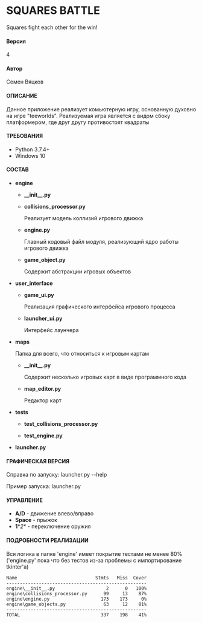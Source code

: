 # SQUARES BATTLE

Squares fight each other for the win!

#### Версия

4

#### Автор 

Семен Вяцков

#### ОПИСАНИЕ

   Данное приложение реализует комьютерную игру, основанную духовно на игре 
"teeworlds". Реализуемая игра является с видом сбоку платформером, где друг 
другу противостоят квадраты

#### ТРЕБОВАНИЯ

- Python 3.7.4+
- Windows 10

#### СОСТАВ
        
- **engine**
    
    - **\_\_init\_\_.py**
        
    - **collisions_processor.py** 
    
        Реализует модель коллизий игрового движка
        
    - **engine.py** 
    
        Главный кодовый файл модуля, реализующий ядро работы игрового движка
        
    - **game_object.py** 
    
        Содержит абстракции игровых объектов

- **user_interface**

    - **game_ui.py**

        Реализация графического интерфейса игрового процесса

    - **launcher_ui.py**
 
        Интерфейс лаунчера

- **maps**

    Папка для всего, что относиться к игровым картам
    
    - **\_\_init\_\_.py**

        Содержит несколько игровых карт в виде программного кода 
    
    - **map_editor.py** 
    
        Редактор карт
    
- **tests**
        
    - **test_collisions_processor.py**
    
    - **test_engine.py**  

- **launcher.py**

#### ГРАФИЧЕСКАЯ ВЕРСИЯ

Справка по запуску: launcher.py --help

Пример запуска: launcher.py

#### УПРАВЛЕНИЕ

- **A/D** - движение влево/вправо
- **Space** - прыжок 
- **1**\**2** - переключение оружия
 
#### ПОДРОБНОСТИ РЕАЛИЗАЦИИ

Вся логика в папке 'engine' имеет покрытие тестами не менее 80% ('engine.py'
пока что без тестов из-за проблемы с импортирование tkinter'a)

```
Name                             Stmts   Miss  Cover
----------------------------------------------------
engine\__init__.py                   2      0   100%
engine\collisions_processor.py      99     13    87%
engine\engine.py                   173    173     0%
engine\game_objects.py              63     12    81%
----------------------------------------------------
TOTAL                              337    198    41%                                                                    
```